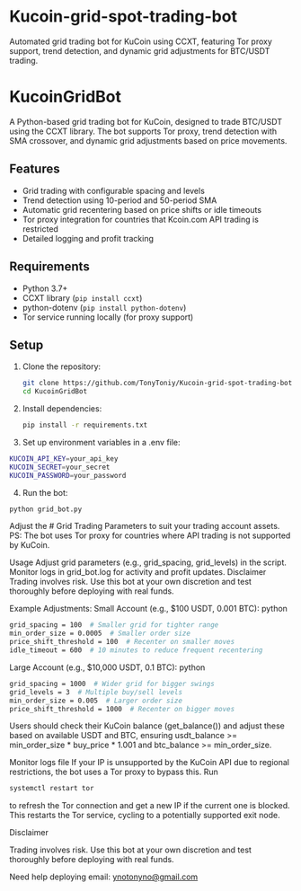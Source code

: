 # Kucoin-grid-spot-trading-bot
Automated grid trading bot for KuCoin using CCXT, featuring Tor proxy support, trend detection, and dynamic grid adjustments for BTC/USDT trading.  
# KucoinGridBot

A Python-based grid trading bot for KuCoin, designed to trade BTC/USDT using the CCXT library. The bot supports Tor proxy, trend detection with SMA crossover, and dynamic grid adjustments based on price movements.

## Features
- Grid trading with configurable spacing and levels
- Trend detection using 10-period and 50-period SMA
- Automatic grid recentering based on price shifts or idle timeouts
- Tor proxy integration for countries that Kcoin.com API trading is restricted
- Detailed logging and profit tracking

## Requirements
- Python 3.7+
- CCXT library (`pip install ccxt`)
- python-dotenv (`pip install python-dotenv`)
- Tor service running locally (for proxy support)

## Setup
1. Clone the repository:
   ```bash
   git clone https://github.com/TonyToniy/Kucoin-grid-spot-trading-bot.git
   cd KucoinGridBot

2. Install dependencies:
   ```bash
   pip install -r requirements.txt

3. Set up environment variables in a .env file:
```bash
KUCOIN_API_KEY=your_api_key
KUCOIN_SECRET=your_secret
KUCOIN_PASSWORD=your_password
```
4. Run the bot:
```bash
python grid_bot.py
```
Adjust the # Grid Trading Parameters to suit your trading account assets.
PS: The bot uses Tor proxy for countries where API trading is not supported by KuCoin.

Usage
Adjust grid parameters (e.g., grid_spacing, grid_levels) in the script.
Monitor logs in grid_bot.log for activity and profit updates.
Disclaimer
Trading involves risk. Use this bot at your own discretion and test thoroughly before deploying with real funds.

Example Adjustments:
Small Account (e.g., $100 USDT, 0.001 BTC):
python

```bash
grid_spacing = 100  # Smaller grid for tighter range
min_order_size = 0.0005  # Smaller order size
price_shift_threshold = 100  # Recenter on smaller moves
idle_timeout = 600  # 10 minutes to reduce frequent recentering
```
Large Account (e.g., $10,000 USDT, 0.1 BTC):
python
```bash
grid_spacing = 1000  # Wider grid for bigger swings
grid_levels = 3  # Multiple buy/sell levels
min_order_size = 0.005  # Larger order size
price_shift_threshold = 1000  # Recenter on bigger moves
```
Users should check their KuCoin balance (get_balance()) and adjust these based on available USDT and BTC, ensuring usdt_balance >= min_order_size * buy_price * 1.001 and btc_balance >= min_order_size.

Monitor logs file If your IP is unsupported by the KuCoin API due to regional restrictions, the bot uses a Tor proxy to bypass this. Run 

```bash
systemctl restart tor
```
to refresh the Tor connection and get a new IP if the current one is blocked. This restarts the Tor service, cycling to a potentially supported exit node.


Disclaimer

Trading involves risk. Use this bot at your own discretion and test thoroughly before deploying with real funds.

Need help deploying email: ynotonyno@gmail.com







